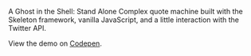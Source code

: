 A Ghost in the Shell: Stand Alone Complex quote machine built with the Skeleton framework, vanilla JavaScript, and a little interaction with the Twitter API. 

View the demo on <a href="codepen.io/AlcinaW/full/xZqdMG" target="_blank">Codepen</a>.